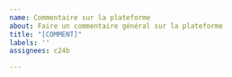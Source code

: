 ```yaml
---
name: Commentaire sur la plateforme
about: Faire un commentaire général sur la plateforme
title: "[COMMENT]"
labels: ''
assignees: c24b

---
```




